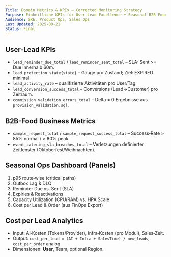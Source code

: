 ```yaml
---
Title: Domain Metrics & KPIs – Corrected Monitoring Strategy
Purpose: Einheitliche KPIs für User-Lead-Excellence + Seasonal B2B-Food
Audience: SRE, Product Ops, Sales Ops
Last Updated: 2025-09-21
Status: Final
---
```


## User-Lead KPIs
- `lead_reminder_due_total` / `lead_reminder_sent_total` – SLA: Sent >= Due innerhalb 60m.
- `lead_protection_state{state}` – Gauge pro Zustand; Ziel: EXPIRED minimal.
- `lead_activity_rate` – qualifizierte Aktivitäten pro User/Tag.
- `lead_conversion_success_total` – Conversions (Lead→Customer) pro Zeitraum.
- `commission_validation_errors_total` – Delta ≠ 0 Ergebnisse aus `provision_validation.sql`.

## B2B-Food Business Metrics
- `sample_request_total` / `sample_request_success_total` – Success‑Rate > 85% normal / > 80% peak.
- `event_catering_sla_breaches_total` – Verletzungen definierter Zeitfenster (Oktoberfest/Weihnachten).

## Seasonal Ops Dashboard (Panels)
1) p95 route‑wise (critical paths)  
2) Outbox Lag & DLQ  
3) Reminder Due vs. Sent (SLA)  
4) Expiries & Reactivations  
5) Capacity Utilization (CPU/RAM) vs. HPA Scale  
6) Cost per Lead & Order (aus FinOps Export)

## Cost per Lead Analytics
- Input: AI‑Kosten (Tokens/Provider), Infra‑Kosten (pro Modul), Sales‑Zeit.  
- Output: `cost_per_lead = (AI + Infra + SalesTime) / new_leads`; `cost_per_order` analog.  
- Dimensionen: **User**, Team, optional Region.
